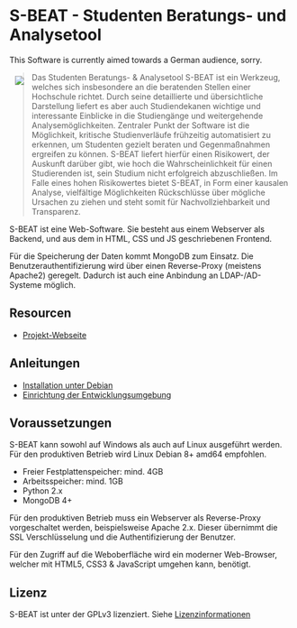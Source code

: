 # S-BEAT - Studenten Beratungs- und Analysetool

This Software is currently aimed towards a German audience, sorry.

<a href="http://s-beat.de"><img src="https://s-beat.p-stats.com/img/sbeat_logo_klein.png" align="left" hspace="10" vspace="6"></a>

> Das Studenten Beratungs- & Analysetool S-BEAT ist ein Werkzeug, welches sich insbesondere an die beratenden Stellen einer Hochschule richtet.
Durch seine detaillierte und übersichtliche Darstellung liefert es aber auch Studiendekanen wichtige und interessante Einblicke in die Studiengänge und weitergehende Analysemöglichkeiten.
Zentraler Punkt der Software ist die Möglichkeit, kritische Studienverläufe frühzeitig automatisiert zu erkennen, um Studenten gezielt beraten und Gegenmaßnahmen ergreifen zu können. S-BEAT liefert hierfür einen Risikowert, der Auskunft darüber gibt, wie hoch die Wahrscheinlichkeit für einen Studierenden ist, sein Studium nicht erfolgreich abzuschließen. Im Falle eines hohen Risikowertes bietet S-BEAT, in Form einer kausalen Analyse, vielfältige Möglichkeiten Rückschlüsse über mögliche Ursachen zu ziehen und steht somit für Nachvollziehbarkeit und Transparenz. 

S-BEAT ist eine Web-Software. Sie besteht aus einem Webserver als Backend, und aus dem in HTML, CSS und JS geschriebenen Frontend.

Für die Speicherung der Daten kommt MongoDB zum Einsatz.
Die Benutzerauthentifizierung wird über einen Reverse-Proxy (meistens Apache2) geregelt.
Dadurch ist auch eine Anbindung an LDAP-/AD-Systeme möglich.


## Resourcen

* [Projekt-Webseite](http://s-beat.de)

## Anleitungen

* [Installation unter Debian](INSTALL_DEBIAN.md)
* [Einrichtung der Entwicklungsumgebung](INSTALL_DEV.md)

## Voraussetzungen

S-BEAT kann sowohl auf Windows als auch auf Linux ausgeführt werden. Für den produktiven Betrieb wird Linux Debian 8+ amd64 empfohlen.

* Freier Festplattenspeicher: mind. 4GB
* Arbeitsspeicher: mind. 1GB
* Python 2.x
* MongoDB 4+

Für den produktiven Betrieb muss ein Webserver als Reverse-Proxy vorgeschaltet werden, beispielsweise Apache 2.x. Dieser übernimmt die SSL Verschlüsselung und die Authentifizierung der Benutzer.

Für den Zugriff auf die Weboberfläche wird ein moderner Web-Browser, welcher mit HTML5, CSS3 & JavaScript umgehen kann, benötigt.


## Lizenz

S-BEAT ist unter der GPLv3 lizenziert. Siehe [Lizenzinformationen](LICENSE.md)

